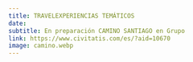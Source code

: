 ```yaml
---
title: TRAVELEXPERIENCIAS TEMÁTICOS
date:
subtitle: En preparación CAMINO SANTIAGO en Grupo
link: https://www.civitatis.com/es/?aid=10670
image: camino.webp
---
```

